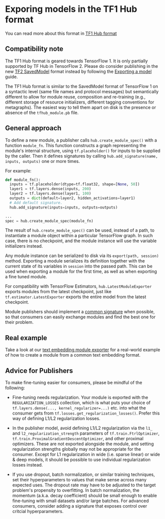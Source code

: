 <!--* freshness: { owner: 'maringeo' reviewed: '2020-09-14' review_interval: '3 months' } *-->

# Exporing models in the TF1 Hub format

You can read more about this format in [TF1 Hub format](tf1_hub_module.md)

## Compatibility note

The TF1 Hub format is geared towards TensorFlow 1. It is only partially
supported by TF Hub in TensorFlow 2. Please do consider publishing in the new
[TF2 SavedModel](tf2_saved_model.md) format instead by following the
[Exporting a model](exporting_tf2_saved_model) guide.

The TF1 Hub format is similar to the SavedModel format of TensorFlow 1 on a
syntactic level (same file names and protocol messages) but semantically
different to allow for module reuse, composition and re-training (e.g.,
different storage of resource initializers, different tagging conventions for
metagraphs). The easiest way to tell them apart on disk is the presence or
absence of the `tfhub_module.pb` file.

## General approach

To define a new module, a publisher calls `hub.create_module_spec()` with a
function `module_fn`. This function constructs a graph representing the module's
internal structure, using `tf.placeholder()` for inputs to be supplied by the
caller. Then it defines signatures by calling `hub.add_signature(name, inputs,
outputs)` one or more times.

For example:

```python
def module_fn():
  inputs = tf.placeholder(dtype=tf.float32, shape=[None, 50])
  layer1 = tf.layers.dense(inputs, 200)
  layer2 = tf.layers.dense(layer1, 100)
  outputs = dict(default=layer2, hidden_activations=layer1)
  # Add default signature.
  hub.add_signature(inputs=inputs, outputs=outputs)

...
spec = hub.create_module_spec(module_fn)
```

The result of `hub.create_module_spec()` can be used, instead of a path, to
instantiate a module object within a particular TensorFlow graph. In such case,
there is no checkpoint, and the module instance will use the variable
initializers instead.

Any module instance can be serialized to disk via its `export(path, session)`
method. Exporting a module serializes its definition together with the current
state of its variables in `session` into the passed path. This can be used when
exporting a module for the first time, as well as when exporting a fine tuned
module.

For compatibility with TensorFlow Estimators, `hub.LatestModuleExporter` exports
modules from the latest checkpoint, just like `tf.estimator.LatestExporter`
exports the entire model from the latest checkpoint.

Module publishers should implement a
[common signature](common_signatures/index.md) when possible, so that consumers
can easily exchange modules and find the best one for their problem.

## Real example

Take a look at our
[text embedding module exporter](https://github.com/tensorflow/hub/blob/master/examples/text_embeddings/export.py)
for a real-world example of how to create a module from a common text embedding
format.

## Advice for Publishers

To make fine-tuning easier for consumers, please be mindful of the following:

*   Fine-tuning needs regularization. Your module is exported with the
    `REGULARIZATION_LOSSES` collection, which is what puts your choice of
    `tf.layers.dense(..., kernel_regularizer=...)` etc. into what the consumer
    gets from `tf.losses.get_regularization_losses()`. Prefer this way of
    defining L1/L2 regularization losses.

*   In the publisher model, avoid defining L1/L2 regularization via the `l1_`
    and `l2_regularization_strength` parameters of `tf.train.FtrlOptimizer`,
    `tf.train.ProximalGradientDescentOptimizer`, and other proximal optimizers.
    These are not exported alongside the module, and setting regularization
    strengths globally may not be appropriate for the consumer. Except for L1
    regularization in wide (i.e. sparse linear) or wide & deep models, it should
    be possible to use individual regularization losses instead.

*   If you use dropout, batch normalization, or similar training techniques, set
    their hyperparameters to values that make sense across many expected uses.
    The dropout rate may have to be adjusted to the target problem's propensity
    to overfitting. In batch normalization, the momentum (a.k.a. decay
    coefficient) should be small enough to enable fine-tuning with small
    datasets and/or large batches. For advanced consumers, consider adding a
    signature that exposes control over critcial hyperparameters.
